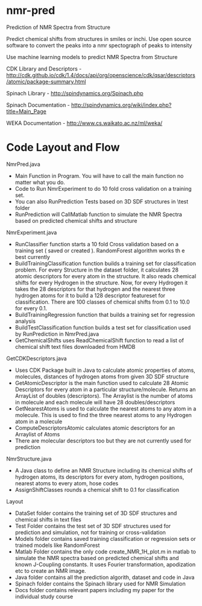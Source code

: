 # nmr-pred

Prediction of NMR Spectra from Structure

Predict chemical shifts from structures in smiles or inchi. Use open source software to convert the peaks into a nmr spectograph of peaks to intensity

Use machine learning models to predict NMR Spectra from Structure

CDK Library and Descriptors - http://cdk.github.io/cdk/1.4/docs/api/org/openscience/cdk/qsar/descriptors/atomic/package-summary.html

Spinach Library - http://spindynamics.org/Spinach.php

Spinach Documentation - http://spindynamics.org/wiki/index.php?title=Main_Page

WEKA Documentation - http://www.cs.waikato.ac.nz/ml/weka/


# Code Layout and Flow

NmrPred.java 
  - Main Function in Program. You will have to call the main function no matter what you do.
  - Code to Run NmrExperiment to do 10 fold cross validation on a training set. 
  - You can also RunPrediction Tests based on 3D SDF structures in \test folder
  - RunPrediction will CallMatlab function to simulate the NMR Spectra based on predicted chemical shifts and structure

NmrExperiment.java
  - RunClassifier function starts a 10 fold Cross validation based on a training set ( saved or created ). RandomForest algorithm works th e best currently
  - BuildTrainingClassification function builds a training set for classification problem. For every Structure in the dataset folder, it calculates 28 atomic descriptors for every atom in the structure. It also reads chemical shifts for every Hydrogen in the structure. Now, for every Hydrogen it takes the 28 descriptors for that hydrogen and the nearest three hydrogen atoms for it to build a 128 descriptor featureset for classification. There are 100 classes of chemical shifts from 0.1 to 10.0 for every 0.1.
  - BuildTrainingRegression function that builds a training set for regression analysis
  - BuildTestClassification function builds a test set for classification used by RunPrediction in NmrPred.java
  - GetChemicalShifts uses ReadChemicalShift function to read a list of chemical shift text files downloaded from HMDB
  
GetCDKDescriptors.java
  - Uses CDK Package built in Java to calculate atomic properties of atoms, molecules, distances of hydrogen atoms from given 3D SDF structure
  - GetAtomicDescriptor is the main function used to calculate 28 Atomic Descriptors for every atom in a particular structure/molecule. Returns an ArrayList of doubles (descriptors). The Arraylist is the number of atoms in molecule and each molecule will have 28 doubles/descriptors
  - GetNearestAtoms is used to calculate the nearest atoms to any atom in a molecule. This is used to find the three nearest atoms to any Hydrogen atom in a molecule
  - ComputeDescriptorsAtomic calculates atomic descriptors for an Arraylist of Atoms
  - There are molecular descriptors too but they are not currently used for prediction
  
NmrStructure.java
  - A Java class to define an NMR Structure including its chemical shifts of hydrogen atoms, its descriptors for every atom, hydrogen positions, nearest atoms to every atom, hose codes
  - AssignShiftClasses rounds a chemical shift to 0.1 for classification
 
Layout
  - DataSet folder contains the training set of 3D SDF structures and chemical shifts in text files
  - Test Folder contains the test set of 3D SDF structures used for prediction and simulation, not for training or cross-validation
  - Models folder contains saved training classification or regression sets or trained models like RandomForest
  - Matlab Folder contains the only code create_NMR_1H_plot.m in matlab to simulate the NMR spectra based on predicted chemical shifts and known J-Coupling constants. It uses Fourier transformation, apodization etc to create an NMR image.
  - Java folder contains all the prediction algorith, dataset and code in Java
  - Spinach folder contains the Spinach library used for NMR Simulation
  - Docs folder contains relevant papers including my paper for the individual study course
